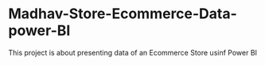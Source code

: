 # Madhav-Store-Ecommerce-Data-power-BI
This project is about presenting data of an Ecommerce Store usinf Power BI
